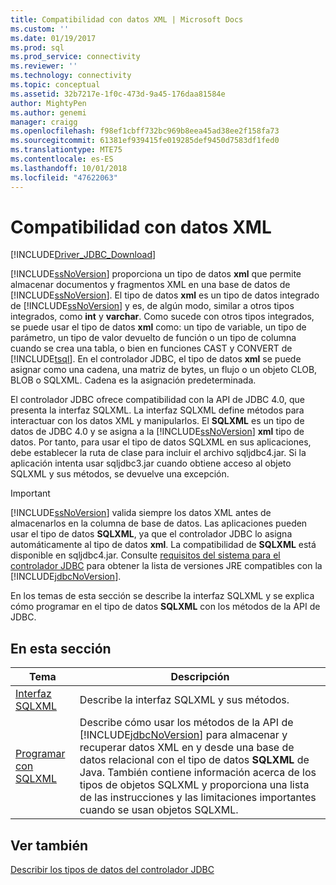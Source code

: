 ```yaml
---
title: Compatibilidad con datos XML | Microsoft Docs
ms.custom: ''
ms.date: 01/19/2017
ms.prod: sql
ms.prod_service: connectivity
ms.reviewer: ''
ms.technology: connectivity
ms.topic: conceptual
ms.assetid: 32b7217e-1f0c-473d-9a45-176daa81584e
author: MightyPen
ms.author: genemi
manager: craigg
ms.openlocfilehash: f98ef1cbff732bc969b8eea45ad38ee2f158fa73
ms.sourcegitcommit: 61381ef939415fe019285def9450d7583df1fed0
ms.translationtype: MTE75
ms.contentlocale: es-ES
ms.lasthandoff: 10/01/2018
ms.locfileid: "47622063"
---
```

# <a name="supporting-xml-data"></a>Compatibilidad con datos XML
[!INCLUDE[Driver_JDBC_Download](../../includes/driver_jdbc_download.md)]

  [!INCLUDE[ssNoVersion](../../includes/ssnoversion-md.md)] proporciona un tipo de datos **xml** que permite almacenar documentos y fragmentos XML en una base de datos de [!INCLUDE[ssNoVersion](../../includes/ssnoversion-md.md)]. El tipo de datos **xml** es un tipo de datos integrado de [!INCLUDE[ssNoVersion](../../includes/ssnoversion-md.md)] y es, de algún modo, similar a otros tipos integrados, como **int** y **varchar**. Como sucede con otros tipos integrados, se puede usar el tipo de datos **xml** como: un tipo de variable, un tipo de parámetro, un tipo de valor devuelto de función o un tipo de columna cuando se crea una tabla, o bien en funciones CAST y CONVERT de [!INCLUDE[tsql](../../includes/tsql-md.md)]. En el controlador JDBC, el tipo de datos **xml** se puede asignar como una cadena, una matriz de bytes, un flujo o un objeto CLOB, BLOB o SQLXML. Cadena es la asignación predeterminada.  
  
 El controlador JDBC ofrece compatibilidad con la API de JDBC 4.0, que presenta la interfaz SQLXML. La interfaz SQLXML define métodos para interactuar con los datos XML y manipularlos. El **SQLXML** es un tipo de datos de JDBC 4.0 y se asigna a la [!INCLUDE[ssNoVersion](../../includes/ssnoversion-md.md)] **xml** tipo de datos. Por tanto, para usar el tipo de datos SQLXML en sus aplicaciones, debe establecer la ruta de clase para incluir el archivo sqljdbc4.jar. Si la aplicación intenta usar sqljdbc3.jar cuando obtiene acceso al objeto SQLXML y sus métodos, se devuelve una excepción.  
  
> [!IMPORTANT]  
>  [!INCLUDE[ssNoVersion](../../includes/ssnoversion-md.md)] valida siempre los datos XML antes de almacenarlos en la columna de base de datos. Las aplicaciones pueden usar el tipo de datos **SQLXML**, ya que el controlador JDBC lo asigna automáticamente al tipo de datos **xml**. La compatibilidad de **SQLXML** está disponible en sqljdbc4.jar. Consulte [requisitos del sistema para el controlador JDBC](../../connect/jdbc/system-requirements-for-the-jdbc-driver.md) para obtener la lista de versiones JRE compatibles con la [!INCLUDE[jdbcNoVersion](../../includes/jdbcnoversion_md.md)].  
  
 En los temas de esta sección se describe la interfaz SQLXML y se explica cómo programar en el tipo de datos **SQLXML** con los métodos de la API de JDBC.  
  
## <a name="in-this-section"></a>En esta sección  
  
|Tema|Descripción|  
|-----------|-----------------|  
|[Interfaz SQLXML](../../connect/jdbc/sqlxml-interface.md)|Describe la interfaz SQLXML y sus métodos.|  
|[Programar con SQLXML](../../connect/jdbc/programming-with-sqlxml.md)|Describe cómo usar los métodos de la API de [!INCLUDE[jdbcNoVersion](../../includes/jdbcnoversion_md.md)] para almacenar y recuperar datos XML en y desde una base de datos relacional con el tipo de datos **SQLXML** de Java. También contiene información acerca de los tipos de objetos SQLXML y proporciona una lista de las instrucciones y las limitaciones importantes cuando se usan objetos SQLXML.|  
  
## <a name="see-also"></a>Ver también  
 [Describir los tipos de datos del controlador JDBC](../../connect/jdbc/understanding-the-jdbc-driver-data-types.md)  
  
  
